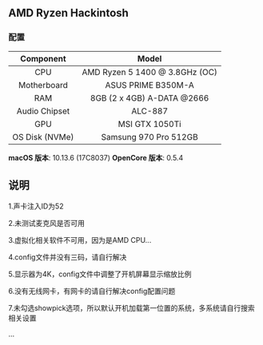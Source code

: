 ## AMD Ryzen Hackintosh 

### 配置

|   Component    |             Model              |
| :------------: | :----------------------------: |
|      CPU       | AMD Ryzen 5 1400 @ 3.8GHz (OC) |
|  Motherboard   |       ASUS PRIME B350M-A       |
|      RAM       |   8GB (2 x 4GB) A-DATA @2666   |
| Audio Chipset  |            ALC-887             |
|      GPU       |         MSI GTX 1050Ti         |
| OS Disk (NVMe) |     Samsung 970 Pro 512GB      |

**macOS 版本**: 10.13.6 (17C8037)
**OpenCore 版本**: 0.5.4

## 说明

1.声卡注入ID为52

2.未测试麦克风是否可用

3.虚拟化相关软件不可用，因为是AMD CPU...

4.config文件并没有三码，请自行解决

5.显示器为4K，config文件中调整了开机屏幕显示缩放比例

6.没有无线网卡，有网卡的请自行解决config配置问题

7.未勾选showpick选项，所以默认开机加载第一位置的系统，多系统请自行搜索相关设置

...